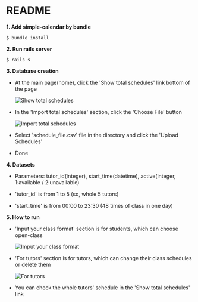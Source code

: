 # README

**1. Add simple-calendar by bundle**

```
$ bundle install
```

**2. Run rails server**

```
$ rails s
```

**3. Database creation**

- At the main page(home), click the 'Show total schedules' link bottom of the page

  ![Show total schedules](https://user-images.githubusercontent.com/87465029/156634924-9e08bec8-984a-4726-9099-edb2af8fd581.png)

- In the 'Import total schedules' section, click the 'Choose File' button

  ![Import total schedules](https://user-images.githubusercontent.com/87465029/156635088-837d48f7-9d9b-4115-b507-fcd0bf1ce11e.png)

- Select 'schedule_file.csv' file in the directory and click the 'Upload Schedules'

- Done

**4. Datasets**

- Parameters: tutor_id(integer), start_time(datetime), active(integer, 1:available / 2:unavailable)

- 'tutor_id' is from 1 to 5 (so, whole 5 tutors)

- 'start_time' is from 00:00 to 23:30 (48 times of class in one day)

**5. How to run**

- 'Input your class format' section is for students, which can choose open-class

  ![Imput your class format](https://user-images.githubusercontent.com/87465029/156635195-06c4cb91-c7f8-4c6d-9410-b8c9a7cf2359.png)

- 'For tutors' section is for tutors, which can change their class schedules or delete them

  ![For tutors](https://user-images.githubusercontent.com/87465029/156635281-2951306e-1fe5-4c3e-9e91-83428e6e75c8.png)

- You can check the whole tutors' schedule in the 'Show total schedules' link

